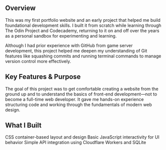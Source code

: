 ## Overview ##

This was my first portfolio website and an early project that helped me build foundational development skills. I built it from scratch while learning through The Odin Project and Codecademy, returning to it on and off over the years as a personal sandbox for experimenting and learning.

Although I had prior experience with GitHub from game server development, this project helped me deepen my understanding of Git features like squashing commits and running terminal commands to manage version control more effectively.

## Key Features & Purpose ##

The goal of this project was to get comfortable creating a website from the ground up and to understand the basics of front-end development—not to become a full-time web developer. It gave me hands-on experience structuring code and working through the fundamentals of modern web design.

## What I Built ##

CSS container-based layout and design
Basic JavaScript interactivity for UI behavior
Simple API integration using Cloudflare Workers and SQLite
